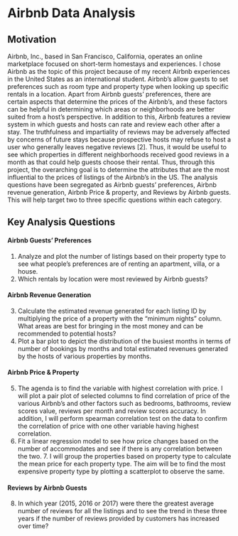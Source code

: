 # Airbnb Data Analysis

## Motivation 

Airbnb, Inc., based in San Francisco, California, operates an online marketplace focused on short-term homestays and experiences. I chose Airbnb as the topic of this project because of my recent Airbnb experiences in the United States as an international student. Airbnb’s allow guests to set preferences such as room type and property type when looking up specific rentals in a location. Apart from Airbnb guests’ preferences, there are certain aspects that determine the prices of the Airbnb’s, and these factors can be helpful in determining which areas or neighborhoods are better suited from a host’s perspective. In addition to this, Airbnb features a review system in which guests and hosts can rate and review each other after a stay. The truthfulness and impartiality of reviews may be adversely affected by concerns of future stays because prospective hosts may refuse to host a user who generally leaves negative reviews [2]. Thus, it would be useful to see which properties in different neighborhoods received good reviews in a month as that could help guests choose their rental. Thus, through this project, the overarching goal is to determine the attributes that are the most influential to the prices of listings of the Airbnb’s in the US. The analysis questions have been segregated as Airbnb guests’ preferences, Airbnb revenue generation, Airbnb Price & property, and Reviews by Airbnb guests. This will help target two to three specific questions within each category.


## Key Analysis Questions

#### Airbnb Guests’ Preferences
1. Analyze and plot the number of listings based on their property type to see what people’s preferences are of renting an apartment, villa, or a house. 
2. Which rentals by location were most reviewed by Airbnb guests? 

#### Airbnb Revenue Generation 
3. Calculate the estimated revenue generated for each listing ID by multiplying the price of a property with the “minimum nights” column. What areas are best for bringing in the most money and can be recommended to potential hosts? 
4. Plot a bar plot to depict the distribution of the busiest months in terms of number of bookings by months and total estimated revenues generated by the hosts of various properties by months. 

#### Airbnb Price & Property 
5. The agenda is to find the variable with highest correlation with price. I will plot a pair plot of selected columns to find correlation of price of the various Airbnb’s and other factors such as bedrooms, bathrooms, review scores value, reviews per month and review scores accuracy. In addition, I will perform spearman correlation test on the data to confirm the correlation of price with one other variable having highest correlation. 
6. Fit a linear regression model to see how price changes based on the number of accommodates and see if there is any correlation between the two. 7. I will group the properties based on property type to calculate the mean price for each property type. The aim will be to find the most expensive property type by plotting a scatterplot to observe the same. 

#### Reviews by Airbnb Guests 
8. In which year (2015, 2016 or 2017) were there the greatest average number of reviews for all the listings and to see the trend in these three years if the number of reviews provided by customers has increased over time?
